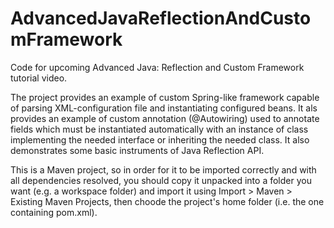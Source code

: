 # AdvancedJavaReflectionAndCustomFramework

Code for upcoming Advanced Java: Reflection and Custom Framework tutorial video.

The project provides an example of custom Spring-like framework capable of parsing XML-configuration file and instantiating 
configured beans. It als provides an example of custom annotation (@Autowiring) used to annotate fields which must be instantiated
automatically with an instance of class implementing the needed interface or inheriting the needed class. It also demonstrates some
basic instruments of Java Reflection API.

This is a Maven project, so in order for it to be imported correctly and with all dependencies resolved, you should copy it unpacked into a folder you want (e.g. a workspace folder) and import it using Import > Maven > Existing Maven Projects, then choode the project's home folder (i.e. the one containing pom.xml).
